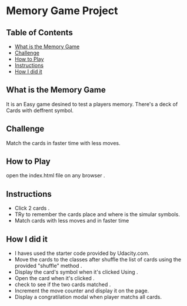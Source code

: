 # Memory Game Project

## Table of Contents

* [What is the Memory Game](#What-is-the-Memory-Game)
* [Challenge](#Challenge)
* [How to Play](#How-to-Play)
* [Instructions](#Instructions)
* [How I did it](#How-I-did-it)

## What is the Memory Game
It is an Easy game desined to test a players memory. There's a deck of Cards with deffrent symbol.

## Challenge
Match the cards in faster time with less moves.

## How to Play
open the index.html file on any browser .

## Instructions
* Click 2 cards .
* TRy to remember the cards place and where is the simular symbols.
* Match cards with less moves and in faster time

## How I did it
* I haves used the starter code provided by Udacity.com.
* Move the cards to the classes after shuffle the list of cards using the provided "shuffle" method .
* Display the card's symbol when it's clicked Using  .
* Open the card when it's clicked .
* check to see if the two cards matched .
* Increment the move counter and display it on the page.
* Display a congratilation modal when player matchs all cards.